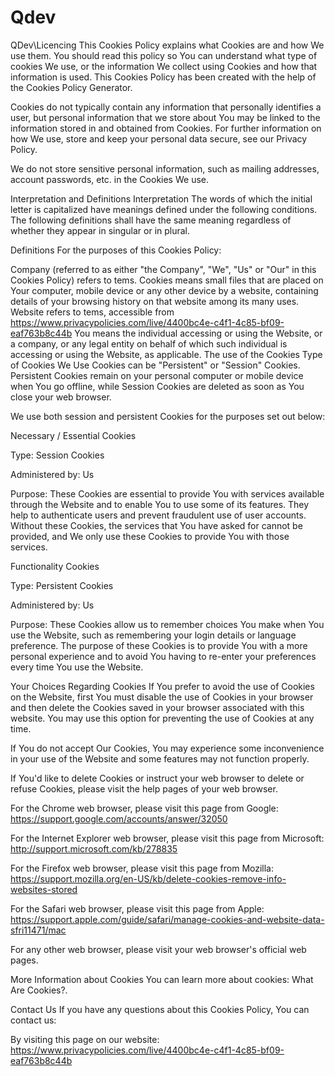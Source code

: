 # Qdev
QDev\Licencing
This Cookies Policy explains what Cookies are and how We use them. You should read this policy so You can understand what type of cookies We use, or the information We collect using Cookies and how that information is used. This Cookies Policy has been created with the help of the Cookies Policy Generator.

Cookies do not typically contain any information that personally identifies a user, but personal information that we store about You may be linked to the information stored in and obtained from Cookies. For further information on how We use, store and keep your personal data secure, see our Privacy Policy.

We do not store sensitive personal information, such as mailing addresses, account passwords, etc. in the Cookies We use.

Interpretation and Definitions
Interpretation
The words of which the initial letter is capitalized have meanings defined under the following conditions. The following definitions shall have the same meaning regardless of whether they appear in singular or in plural.

Definitions
For the purposes of this Cookies Policy:

Company (referred to as either "the Company", "We", "Us" or "Our" in this Cookies Policy) refers to tems.
Cookies means small files that are placed on Your computer, mobile device or any other device by a website, containing details of your browsing history on that website among its many uses.
Website refers to tems, accessible from https://www.privacypolicies.com/live/4400bc4e-c4f1-4c85-bf09-eaf763b8c44b
You means the individual accessing or using the Website, or a company, or any legal entity on behalf of which such individual is accessing or using the Website, as applicable.
The use of the Cookies
Type of Cookies We Use
Cookies can be "Persistent" or "Session" Cookies. Persistent Cookies remain on your personal computer or mobile device when You go offline, while Session Cookies are deleted as soon as You close your web browser.

We use both session and persistent Cookies for the purposes set out below:

Necessary / Essential Cookies

Type: Session Cookies

Administered by: Us

Purpose: These Cookies are essential to provide You with services available through the Website and to enable You to use some of its features. They help to authenticate users and prevent fraudulent use of user accounts. Without these Cookies, the services that You have asked for cannot be provided, and We only use these Cookies to provide You with those services.

Functionality Cookies

Type: Persistent Cookies

Administered by: Us

Purpose: These Cookies allow us to remember choices You make when You use the Website, such as remembering your login details or language preference. The purpose of these Cookies is to provide You with a more personal experience and to avoid You having to re-enter your preferences every time You use the Website.

Your Choices Regarding Cookies
If You prefer to avoid the use of Cookies on the Website, first You must disable the use of Cookies in your browser and then delete the Cookies saved in your browser associated with this website. You may use this option for preventing the use of Cookies at any time.

If You do not accept Our Cookies, You may experience some inconvenience in your use of the Website and some features may not function properly.

If You'd like to delete Cookies or instruct your web browser to delete or refuse Cookies, please visit the help pages of your web browser.

For the Chrome web browser, please visit this page from Google: https://support.google.com/accounts/answer/32050

For the Internet Explorer web browser, please visit this page from Microsoft: http://support.microsoft.com/kb/278835

For the Firefox web browser, please visit this page from Mozilla: https://support.mozilla.org/en-US/kb/delete-cookies-remove-info-websites-stored

For the Safari web browser, please visit this page from Apple: https://support.apple.com/guide/safari/manage-cookies-and-website-data-sfri11471/mac

For any other web browser, please visit your web browser's official web pages.

More Information about Cookies
You can learn more about cookies: What Are Cookies?.

Contact Us
If you have any questions about this Cookies Policy, You can contact us:

By visiting this page on our website: https://www.privacypolicies.com/live/4400bc4e-c4f1-4c85-bf09-eaf763b8c44b
